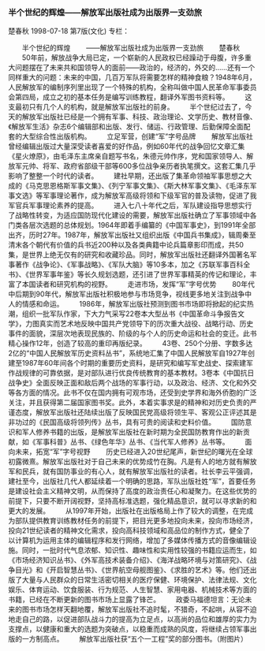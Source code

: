 ### 半个世纪的辉煌——解放军出版社成为出版界一支劲旅
楚春秋
1998-07-18
第7版(文化)
专栏：

　　半个世纪的辉煌
　　——解放军出版社成为出版界一支劲旅
　　楚春秋
　　50年前，解放战争大局已定，一个崭新的人民政权已经躁动于母腹，许多重大问题摆在了未来共和国领导人的面前——政治的，经济的，外交的……还有一个同样重大的问题：未来的中国，几百万军队将需要怎样的精神食粮？1948年6月，人民解放军的编制序列里出现了一个特殊的机构，全称叫做中国人民革命军事委员会第四局，成立之初的基本任务是编写训练教程，翻译外军图书资料等。
　　这支最初只有几个人的机构，就是解放军出版社的前身。
　　半个世纪过去了，今天的解放军出版社已经是一个拥有军事、科技、政治理论、文学历史、教材音像、《解放军生活》杂志6个编辑部和出版、发行、储运、行政管理、后勤保障全面配套的大型综合性出版机构。
　　立足军营，创建“军”字号品牌
　　解放军出版社曾经编辑出版过大量深受读者喜爱的好作品，例如60年代的战争回忆文章汇集《星火燎原》，由毛泽东主席亲自题写书名，朱德元帅作序，党和国家领导人、解放军元帅、将军、政府省部级干部等600多位战争亲历者执笔撰文。这套汇集几乎影响了整整一个时代的读者。
　　建社早期，还出版了集革命领袖军事思想之大成的《马克思恩格斯军事文集》、《列宁军事文集》、《斯大林军事文集》、《毛泽东军事文选》等军事理论著作，成为解放军高级将领和下级军官的普及读物，促进了我军官兵军事理论素养的提高。
　　进入七八十年代之后，军队建设指导思想实行了战略性转变，为适应国防现代化建设的需要，解放军出版社确立了军事领域中各门类各层次选题的总体规划。1964年即着手编纂的《中国军事史》，到1991年全部出齐，历时27年。1987年，解放军出版社又组织出版《中国兵书集成》，辑周秦至清末各个朝代有价值的兵书近200种以及各类典籍中论兵篇章影印而成，共50集，是世界上绝无仅有的研究和收藏珍品。同时，解放军出版社还翻译外国著名军事著作《战争论》、《军事战略》、《军队大脑》等10多本，加之《苏联军事百科全书》、《世界军事年鉴》等长久规划选题，还引进了世界军事精英的传记和理论，丰富了本国读者和研究机构的视野。
　　走进市场，发挥“军”字号优势
　　80年代中后期到90年代，解放军出版社积极地参与市场竞争，视线更多地关注到战争中人的情感和命运。
　　1986年，解放军出版社预测到图书市场即将掀起的纪实热潮，组织一批军队作家，下大力气采写22卷本大型丛书《中国革命斗争报告文学》，力图真实而艺术地反映中国共产党领导下的历次重大战役、战略行动、历史事件的面貌，深层次地表现民族的、阶级的与个人的历史命运和社会的变迁。此书精心操作12年，创造了较高的重印再版纪录。
　　43卷、250个分册、字数多达2亿的“中国人民解放军历史资料丛书”，系统地汇集了中国人民解放军自1927年创建至1987年60年间各个时期的重要历史资料，是研究和编写军史战史、探索建军作战规律的可靠依据，是对部队进行优良传统教育的基本教材。3卷本《中国抗日战争史》全面反映正面和敌后两个战场的军事行动，以及政治、经济、文化和外交等各方面的情况。此书不仅在国内拥有可观市场，还受到史学界和海外侨胞的广泛关注，并且获得第二届国家图书奖。此外，本着实事求是的精神和对历史负责的严谨态度，解放军出版社还陆续出版了反映国民党高级将领生平、客观公正评述其是非功过的《民国高级将领列传》丛书，具有可贵的阅读和史料价值。
　　国防意识和军人修养书籍的出版，是解放军出版社在新时期为全民国防教育作出的新贡献，如《军事科普》丛书、《绿色年华》丛书、《当代军人修养》丛书等。
　　面向未来，拓宽“军”字号视野
　　历史已经进入20世纪尾声，新世纪的曙光在全球初露微熹。解放军出版社对于自己未来的优势成竹在胸。凡是有人的地方就有解放军和民兵，就有国防事业的有心人，就有解放军出版社的读者。社长李云平强调，建社至今，出版社几代人都延续着一个明确的思路，军队出版社姓“军”，首要任务是建设社会主义精神文明，从而保持了高度的政治责任心和凝聚力。在这些优势的前提下，只要不断开阔视野，坚持高标准选题，强化精品意识，就可以寻求新的和更大的发展。
　　从1997年开始，出版社在出版格局上作了较大的调整，在完成为部队提供教育训练教材任务的前提下，把目光更多地投向未来，投向市场经济，投向21世纪读者的精神文化需求，投向高科技领域和高品位的制作方式，健全了以计算机为运用主体的编辑程序和发行网络，增加了多媒体传播方式的音像编辑设施。同时，一批时代气息浓郁、知识性、趣味性和实用性较强的书籍应运而生，如《市场经济知识丛书》、《外军高技术装备介绍》、《海洋战略环境与对策研究》、《战争目光》和《开启智慧丛书》、《世界航空母舰图鉴》、《求胜的艺术》等。他们还出版了大量与人民群众的日常生活密切相关的医疗保健、环境保护、法律法规、文化娱乐、体育运动、饮食服装、行为规范、人生智慧、家用电器、机械技术等方面的书籍，已经在不断更新的图书市场上显露了锋芒。
　　政委马福德坦言：无论未来的图书市场怎样天翻地覆，解放军出版社不追时髦，不猎奇，不起哄，从容不迫地走自己的路，以促进部队战斗力的提高为立足点，以高尚的品位和雄厚的实力为支撑点，以健康和重大的选题为突破点，以稳重而成熟的风度，将继续占领军事出版的一方制高点。
　　解放军出版社获“五个一工程”奖的部分图书。（附图片）

